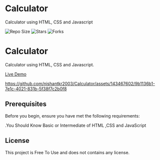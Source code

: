 # Calculator
 Calculator using HTML, CSS and Javascript


![Repo Size](https://img.shields.io/github/repo-size/nishantkr2003/Calculator)
![Stars](https://img.shields.io/github/stars/nishantkr2003/Calculator?style=social)
![Forks](https://img.shields.io/github/forks/nishantkr2003/Calculator?style=social)







#               Calculator


Calculator using HTML, CSS and Javascript.

[Live Demo](https://nishantkr2003.github.io/Calculator/)



https://github.com/nishantkr2003/Calculator/assets/143467602/9b1136b1-7e1c-4021-831b-5f38f7c2b0f8



## Prerequisites
Before you begin, ensure you have met the following requirements:

  .You Should Know Basic or Intermediate of HTML ,CSS and JavaScript
## License

This project is Free To Use and does not contains any license.

